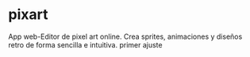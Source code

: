 # pixart
App web-Editor de pixel art online. Crea sprites, animaciones y diseños retro de forma sencilla e intuitiva.
primer ajuste
